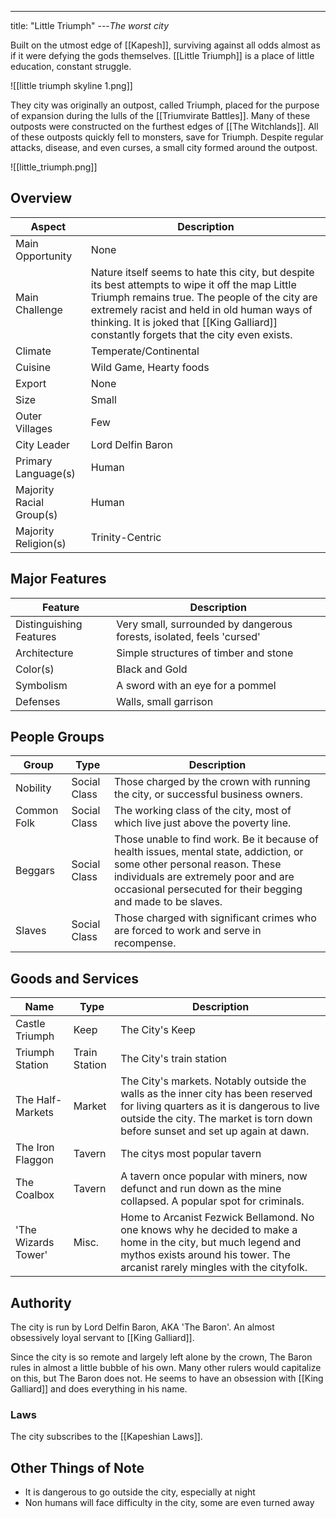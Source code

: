 ---
title: "Little Triumph"
---*The worst city*

Built on the utmost edge of [[Kapesh]], surviving against all odds almost as if it were defying the gods themselves. [[Little Triumph]] is a place of little education, constant struggle.

![[little triumph skyline 1.png]]

They city was originally an outpost, called Triumph, placed for the purpose of expansion during the lulls of the [[Triumvirate Battles]]. Many of these outposts were constructed on the furthest edges of [[The Witchlands]]. All of these outposts quickly fell to monsters, save for Triumph. Despite regular attacks, disease, and even curses, a small city formed around the outpost.

![[little_triumph.png]]

## Overview
| Aspect | Description |
|-|-|
| Main Opportunity | None |
| Main Challenge | Nature itself seems to hate this city, but despite its best attempts to wipe it off the map Little Triumph remains true. The people of the city are extremely racist and held in old human ways of thinking. It is joked that [[King Galliard]] constantly forgets that the city even exists. |
| Climate | Temperate/Continental |
| Cuisine | Wild Game, Hearty foods |
| Export | None |
| Size | Small |
| Outer Villages| Few |
| City Leader | Lord Delfin Baron |
| Primary Language(s) | Human |
| Majority Racial Group(s) | Human |
| Majority Religion(s) | Trinity-Centric |

## Major Features
| Feature | Description |
|-|-|
| Distinguishing Features | Very small, surrounded by dangerous forests, isolated, feels 'cursed' |
| Architecture | Simple structures of timber and stone |
| Color(s) | Black and Gold |
| Symbolism | A sword with an eye for a pommel |
| Defenses | Walls, small garrison |

## People Groups
| Group | Type | Description |
|-|-|-|
| Nobility | Social Class | Those charged by the crown with running the city, or successful business owners. |
| Common Folk | Social Class | The working class of the city, most of which live just above the poverty line. |
| Beggars | Social Class | Those unable to find work. Be it because of health issues, mental state, addiction, or some other personal reason. These individuals are extremely poor and are occasional persecuted for their begging and made to be slaves. |
| Slaves | Social Class | Those charged with significant crimes who are forced to work and serve in recompense. |

## Goods and Services
 | Name | Type | Description |
 |-|-|-|
 | Castle Triumph | Keep | The City's Keep |
 | Triumph Station | Train Station | The City's train station |
 | The Half-Markets | Market | The City's markets. Notably outside the walls as the inner city has been reserved for living quarters as it is dangerous to live outside the city. The market is torn down before sunset and set up again at dawn. |
 | The Iron Flaggon | Tavern | The citys most popular tavern |
 | The Coalbox | Tavern | A tavern once popular with miners, now defunct and run down as the mine collapsed. A popular spot for criminals. |
 | 'The Wizards Tower' | Misc. | Home to Arcanist Fezwick Bellamond. No one knows why he decided to make a home in the city, but much legend and mythos exists around his tower. The arcanist rarely mingles with the cityfolk. |

## Authority
The city is run by Lord Delfin Baron, AKA 'The Baron'. An almost obsessively loyal servant to [[King Galliard]].

Since the city is so remote and largely left alone by the crown, The Baron rules in almost a little bubble of his own. Many other rulers would capitalize on this, but The Baron does not. He seems to have an obsession with [[King Galliard]] and does everything in his name.

### Laws
The city subscribes to the [[Kapeshian Laws]].

## Other Things of Note
- It is dangerous to go outside the city, especially at night
- Non humans will face difficulty in the city, some are even turned away
